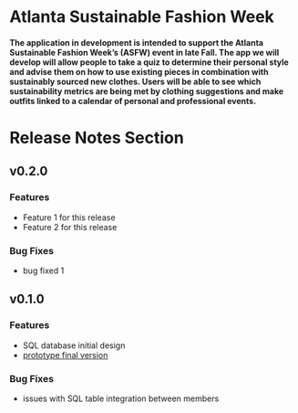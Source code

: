<h1> Atlanta Sustainable Fashion Week </h1>
<h4> The application in development is intended to support the Atlanta Sustainable Fashion Week’s (ASFW) event in late Fall. The app we will develop will allow people to take a quiz to determine their personal style and advise them on how to use existing pieces in combination with sustainably sourced new clothes. Users will be able to see which sustainability metrics are being met by clothing suggestions and make outfits linked to a calendar of personal and professional events. </h4>
</n>
<h1>Release Notes Section</h1>
<h2>v0.2.0</h2>
<h3>Features</h3>
<ul>
<li> Feature 1 for this release
<li> Feature 2 for this release
</ul>
<h3>Bug Fixes</h3>
<ul>
<li> bug fixed 1
</ul>
</n>
<h2>v0.1.0</h2>
<h3>Features</h3>
<ul>
<li> SQL database initial design
<li> <a href= "https://www.figma.com/file/snzsmB2PUUnOGsu8471SiR/team-2120?node-id=0%3A1" >prototype final version </a>
</ul>
<h3>Bug Fixes</h3>
<ul>
<li> issues with SQL table integration between members
</ul>
